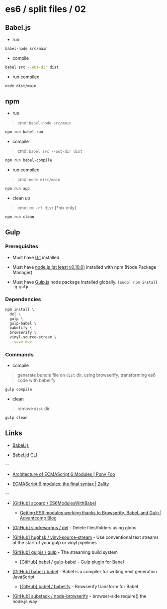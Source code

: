 # es6 / split files / 02

## Babel.js

* run

```bash
babel-node src/main
```

* compile

```bash
babel src --out-dir dist
```

* run compiled

```bash
node dist/main
```


## npm

* run

> cmd: `babel-node src/main`

```bash
npm run babel-run
```

* compile

> cmd: `babel src --out-dir dist`

```bash
npm run babel-compile
```

* run compiled

> cmd: `node dist/main`

```bash
npm run app
```

* clean up

> cmd: `rm -rf dist`  [*nix only]

```bash
npm run clean
```


## Gulp

### Prerequisites

* Must have [Git](http://git-scm.com/) installed

* Must have [node.js (at least v0.10.0)](http://nodejs.org/) installed with npm (Node Package Manager)

* Must have [Gulp.js](http://gulpjs.com/) node package installed globally.  `[sudo] npm install -g gulp`

### Dependencies

```bash
npm install \
  del \
  gulp \
  gulp-babel \
  babelify \
  browserify \
  vinyl-source-stream \
  --save-dev
```

### Commands

* compile

> generate bundle file on `dist` dir, using browserify, transforming es6 code with babelify 

```bash
gulp compile
```

* clean

> remove `dist` dir

```bash
gulp clean
```


## Links

* [Babel.js](http://babeljs.io/)

* [Babel.jd CLI](http://babeljs.io/docs/usage/cli/)

--

* [Architecture of ECMAScript 6 Modules | Pony Foo](http://ponyfoo.com/articles/architecture-of-ecmascript-6-modules)

* [ECMAScript 6 modules: the final syntax | 2ality](http://www.2ality.com/2014/09/es6-modules-final.html)

--

* [[GitHub] acoard / ES6ModulesWithBabel](https://github.com/acoard/ES6ModulesWithBabel)

  * [Getting ES6 modules working thanks to Browserify, Babel, and Gulp | Advantcomp Blog](http://advantcomp.com/blog/ES6Modules/)

* [[GitHub] sindresorhus / del](https://github.com/sindresorhus/del) - Delete files/folders using globs

* [[GitHub] hughsk / vinyl-source-stream](https://github.com/hughsk/vinyl-source-stream) - Use conventional text streams at the start of your gulp or vinyl pipelines

* [[GitHub] gulpjs / gulp](https://github.com/gulpjs/gulp) - The streaming build system

  * [[GitHub] babel / gulp-babel](https://github.com/babel/gulp-babel) - Gulp plugin for Babel

* [[GitHub] babel / babel](https://github.com/babel/babel) - Babel is a compiler for writing next generation JavaScript

  * [[GitHub] babel / babelify](https://github.com/babel/babelify) - Browserify transform for Babel

* [[GitHub] substack / node-browserify](https://github.com/substack/node-browserify) - browser-side require() the node.js way
